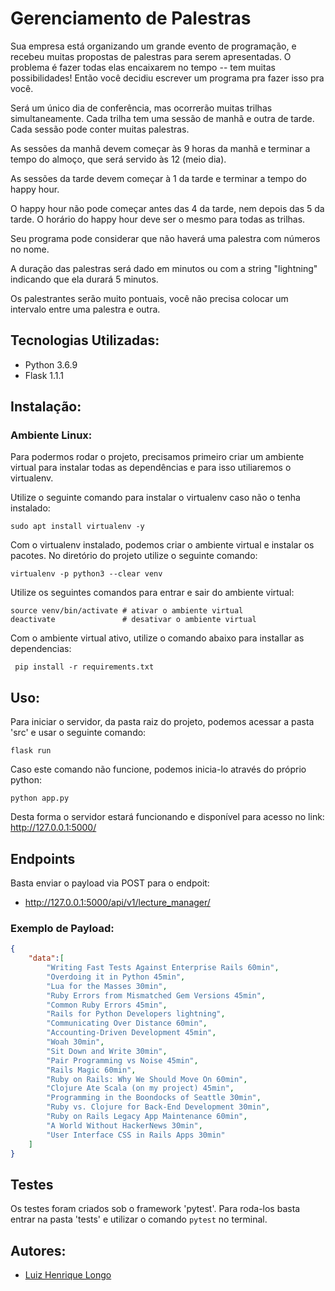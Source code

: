 # Gerenciamento de Palestras
Sua empresa está organizando um grande evento de programação, e recebeu muitas propostas de palestras para serem apresentadas. O problema é fazer todas elas encaixarem no tempo -- tem muitas possibilidades! Então você decidiu escrever um programa pra fazer isso pra você.

Será um único dia de conferência, mas ocorrerão muitas trilhas simultaneamente. Cada trilha tem uma sessão de manhã e outra de tarde. Cada sessão pode conter muitas palestras.

As sessões da manhã devem começar às 9 horas da manhã e terminar a tempo do almoço, que será servido às 12 (meio dia).

As sessões da tarde devem começar à 1 da tarde e terminar a tempo do happy hour.

O happy hour não pode começar antes das 4 da tarde, nem depois das 5 da tarde. O horário do happy hour deve ser o mesmo para todas as trilhas.

Seu programa pode considerar que não haverá uma palestra com números no nome. 

A duração das palestras será dado em minutos ou com a string "lightning" indicando que ela durará 5 minutos.

Os palestrantes serão muito pontuais, você não precisa colocar um intervalo entre uma palestra e outra.

## Tecnologias Utilizadas:
- Python 3.6.9
- Flask 1.1.1

## Instalação:

### Ambiente Linux: 
Para podermos rodar o projeto, precisamos primeiro criar um ambiente virtual para instalar todas as dependências e para isso utiliaremos o virtualenv.

Utilize o seguinte comando para instalar o virtualenv caso não o tenha instalado:

```sudo apt install virtualenv -y```

Com o virtualenv instalado, podemos criar o ambiente virtual e instalar os pacotes. No diretório do projeto utilize o seguinte comando:

```virtualenv -p python3 --clear venv```

Utilize os seguintes comandos para entrar e sair do ambiente virtual:

```
source venv/bin/activate # ativar o ambiente virtual
deactivate 				 # desativar o ambiente virtual

```

Com o ambiente virtual ativo, utilize o comando abaixo para installar as dependencias:

``` pip install -r requirements.txt```

## Uso:

Para iniciar o servidor, da pasta raiz do projeto, podemos acessar a pasta 'src' e usar o seguinte comando:

```flask run```

Caso este comando não funcione, podemos inicia-lo através do próprio python:

```python app.py```

Desta forma o servidor estará funcionando e disponível para acesso no link: http://127.0.0.1:5000/
## Endpoints

Basta enviar o payload via POST para o endpoit: 

- http://127.0.0.1:5000/api/v1/lecture_manager/

### Exemplo de Payload:
```json
{
    "data":[
        "Writing Fast Tests Against Enterprise Rails 60min",
        "Overdoing it in Python 45min",
        "Lua for the Masses 30min",
        "Ruby Errors from Mismatched Gem Versions 45min",
        "Common Ruby Errors 45min",
        "Rails for Python Developers lightning",
        "Communicating Over Distance 60min",
        "Accounting-Driven Development 45min",
        "Woah 30min",
        "Sit Down and Write 30min",
        "Pair Programming vs Noise 45min",
        "Rails Magic 60min",
        "Ruby on Rails: Why We Should Move On 60min",
        "Clojure Ate Scala (on my project) 45min",
        "Programming in the Boondocks of Seattle 30min",
        "Ruby vs. Clojure for Back-End Development 30min",
        "Ruby on Rails Legacy App Maintenance 60min",
        "A World Without HackerNews 30min",
        "User Interface CSS in Rails Apps 30min"
    ]
}
```

## Testes

Os testes foram criados sob o framework 'pytest'. Para roda-los basta entrar na pasta 'tests' e utilizar o comando `pytest` no terminal.

## Autores:

- [Luiz Henrique Longo](https://www.linkedin.com/in/luizhenriquelongo/)
